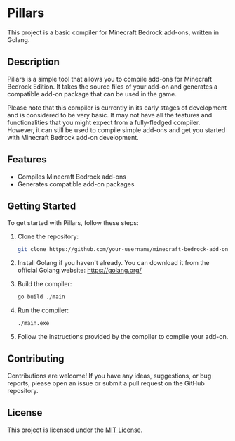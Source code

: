 # Pillars

This project is a basic compiler for Minecraft Bedrock add-ons, written in Golang.

## Description

Pillars is a simple tool that allows you to compile add-ons for Minecraft Bedrock Edition. It takes the source files of your add-on and generates a compatible add-on package that can be used in the game.

Please note that this compiler is currently in its early stages of development and is considered to be very basic. It may not have all the features and functionalities that you might expect from a fully-fledged compiler. However, it can still be used to compile simple add-ons and get you started with Minecraft Bedrock add-on development.

## Features

- Compiles Minecraft Bedrock add-ons
- Generates compatible add-on packages

## Getting Started

To get started with Pillars, follow these steps:

1. Clone the repository:

   ```bash
   git clone https://github.com/your-username/minecraft-bedrock-add-on-compiler.git
   ```

2. Install Golang if you haven't already. You can download it from the official Golang website: https://golang.org/

3. Build the compiler:

   ```bash
   go build ./main
   ```

4. Run the compiler:

   ```bash
   ./main.exe
   ```

5. Follow the instructions provided by the compiler to compile your add-on.

## Contributing

Contributions are welcome! If you have any ideas, suggestions, or bug reports, please open an issue or submit a pull request on the GitHub repository.

## License

This project is licensed under the [MIT License](LICENSE).
